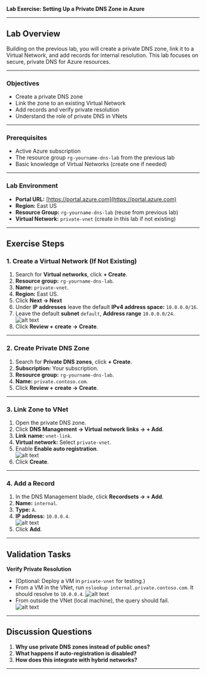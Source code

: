 **Lab Exercise: Setting Up a Private DNS Zone in Azure**

---

## Lab Overview

Building on the previous lab, you will create a private DNS zone, link it to a Virtual Network, and add records for internal resolution. This lab focuses on secure, private DNS for Azure resources.

---

### Objectives

* Create a private DNS zone
* Link the zone to an existing Virtual Network
* Add records and verify private resolution
* Understand the role of private DNS in VNets

---

### Prerequisites

* Active Azure subscription
* The resource group `rg-yourname-dns-lab` from the previous lab
* Basic knowledge of Virtual Networks (create one if needed)

---

### Lab Environment

* **Portal URL:** [https://portal.azure.com](https://portal.azure.com)
* **Region:** East US
* **Resource Group:** `rg-yourname-dns-lab` (reuse from previous lab)
* **Virtual Network:** `private-vnet` (create in this lab if not existing)

---

## Exercise Steps

### 1. **Create a Virtual Network (If Not Existing)**

1. Search for **Virtual networks**, click **+ Create**.
2. **Resource group:** `rg-yourname-dns-lab`.
3. **Name:** `private-vnet`.
4. **Region:** East US.
5. Click **Next → Next**
6. Under **IP addresses** leave the default **IPv4 address space:** `10.0.0.0/16`.
8. Leave the default **subnet** `default`, **Address range** `10.0.0.0/24`.  
   ![alt text](image.png)
9. Click **Review + create → Create**.

---

### 2. **Create Private DNS Zone**

1. Search for **Private DNS zones**, click **+ Create**.
2. **Subscription:** Your subscription.
3. **Resource group:** `rg-yourname-dns-lab`.
4. **Name:** `private.contoso.com`.  
5. Click **Review + create → Create**.

---

### 3. **Link Zone to VNet**

1. Open the private DNS zone.
2. Click **DNS Management → Virtual network links → + Add**.
3. **Link name:** `vnet-link`.
4. **Virtual network:** Select `private-vnet`.
5. Enable **Enable auto registration**.  
   ![alt text](image-1.png)
6. Click **Create**.

---

### 4. **Add a Record**

1. In the DNS Management blade, click **Recordsets → + Add**.
2. **Name:** `internal`.
3. **Type:** `A`.
4. **IP address:** `10.0.0.4`.  
   ![alt text](image-2.png)
5. Click **Add**.

---

## Validation Tasks

**Verify Private Resolution**

   * (Optional: Deploy a VM in `private-vnet` for testing.)
   * From a VM in the VNet, run `nslookup internal.private.contoso.com`. It should resolve to `10.0.0.4`.
      ![alt text](image-4.png)
   * From outside the VNet (local machine), the query should fail.  
     ![alt text](image-3.png)

---

## Discussion Questions

1. **Why use private DNS zones instead of public ones?**
2. **What happens if auto-registration is disabled?**
3. **How does this integrate with hybrid networks?**

---

